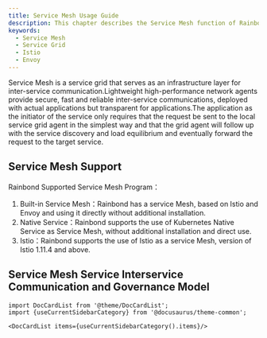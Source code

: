 ```yaml
---
title: Service Mesh Usage Guide
description: This chapter describes the Service Mesh function of Rainbond, including the concept, functions, and usage of Service Mesh.
keywords:
  - Service Mesh
  - Service Grid
  - Istio
  - Envoy
---
```


Service Mesh is a service grid that serves as an infrastructure layer for inter-service communication.Lightweight high-performance network agents provide secure, fast and reliable inter-service communications, deployed with actual applications but transparent for applications.The application as the initiator of the service only requires that the request be sent to the local service grid agent in the simplest way and that the grid agent will follow up with the service discovery and load equilibrium and eventually forward the request to the target service.

## Service Mesh Support

Rainbond Supported Service Mesh Program：

1. Built-in Service Mesh：Rainbond has a service Mesh, based on Istio and Envoy and using it directly without additional installation.
2. Native Service：Rainbond supports the use of Kubernetes Native Service as Service Mesh, without additional installation and direct use.
3. Istio：Rainbond supports the use of Istio as a service Mesh, version of Istio 1.11.4 and above.

## Service Mesh Service Interservice Communication and Governance Model

```mdx-code-block
import DocCardList from '@theme/DocCardList';
import {useCurrentSidebarCategory} from '@docusaurus/theme-common';

<DocCardList items={useCurrentSidebarCategory().items}/>
```
